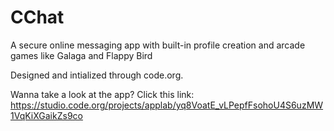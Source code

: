 # CChat
A secure online messaging app with built-in profile creation and arcade games like Galaga and Flappy Bird

Designed and intialized through code.org.


Wanna take a look at the app?
Click this link: https://studio.code.org/projects/applab/yq8VoatE_vLPepfFsohoU4S6uzMW1VqKiXGaikZs9co
